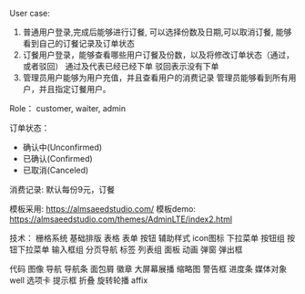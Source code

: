 User case:
1. 普通用户登录,完成后能够进行订餐,
   可以选择份数及日期,可以取消订餐,
   能够看到自己的订餐记录及订单状态
2. 订餐用户登录，能够查看哪些用户订餐及份数，以及将修改订单状态（通过，或者驳回）
   通过及代表已经已经下单
   驳回表示没有下单
3. 管理员用户能够为用户充值，并且查看用户的消费记录
   管理员能够看到所有用户，并且指定订餐用户。

Role： customer, waiter, admin

订单状态：
- 确认中(Unconfirmed)
- 已确认(Confirmed)
- 已取消(Canceled)

消费记录:
默认每份9元，订餐



模板采用: https://almsaeedstudio.com/
模板demo: https://almsaeedstudio.com/themes/AdminLTE/index2.html

技术：
栅格系统 基础排版 表格 表单 按钮 辅助样式 icon图标 下拉菜单 按钮组 按钮下拉菜单 输入框组 分页导航
标签 列表组 面板 动画 弹窗 弹出框

代码 图像 导航 导航条 面包屑 徽章 大屏幕展播 缩略图 警告框 进度条 媒体对象 well 选项卡 提示框 折叠 旋转轮播 affix
